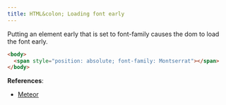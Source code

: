 ```yaml
---
title: HTML&colon; Loading font early
---
```


Putting an element early that is set to font-family causes the dom to load the font early.

```html
<body>
  <span style="position: absolute; font-family: Montserrat"></span>
</body>
```

**References**:
- [Meteor](https://www.meteor.com/)
